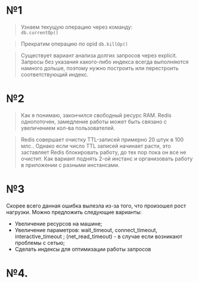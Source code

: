 # №1
> Узнаем текущую операцию через команду:  
       ```db.currentOp()```


> Прекратим операцию по opid
       ```db.killOp()```

> Существует вариант анализа долгих запросов через explicit. Запросы без указания какого-либо индекса всегда выполняются намного дольше, поэтому нужно построить или перестроить соответствующий индекс.

# №2 

> Как я понимаю, закончился свободный ресурс RAM. 
Redis однопоточен, замедление работы может быть связано с увеличением кол-ва пользователей.

>Redis совершает очистку TTL-записей примерно 20 штук в 100 млс.. Однако если число TTL записей начинает расти, это заставляет Redis блокировать работу, до тех пор пока он все не очистит.
Как вариант поднять 2-ой инстанс и организовать работу в приложении с разными инстансами.

# №3

Скорее всего данная ошибка вылезла из-за того, что произошел рост нагрузки.
Можно предложить следующие варианты:
- Увеличение ресурсов на машине;
- Увеличение параметров: wait_timeout, connect_timeout, interactive_timeout ; (net_read_timeout) - в случае если возникают проблемы с сетью;
- Сделать индексы для оптимизации работы запросов

# №4.
